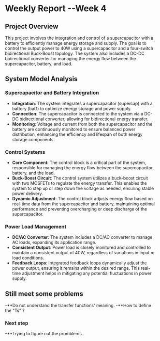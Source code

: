 # Weekly Report --Week 4

## Project Overview
This project involves the integration and control of a supercapacitor with a battery to efficiently manage energy storage and supply. The goal is to control the output power to 40W using a supercapacitor and a four-switch bidirectional Buck-Boost topology. The system also includes a DC-DC bidirectional converter for managing the energy flow between the supercapacitor, battery, and load.

## System Model Analysis

### Supercapacitor and Battery Integration
- **Integration**: The system integrates a supercapacitor (supercap) with a battery (bat1) to optimize energy storage and power supply.
- **Connection**: The supercapacitor is connected to the system via a DC-DC bidirectional converter, allowing for bidirectional energy transfer.
- **Monitoring**: Voltage and current from both the supercapacitor and the battery are continuously monitored to ensure balanced power distribution, enhancing the efficiency and lifespan of both energy storage components.

### Control Systems
- **Core Component**: The control block is a critical part of the system, responsible for managing the energy flow between the supercapacitor, battery, and the load.
- **Buck-Boost Circuit**: The control system utilizes a buck-boost circuit with two MOSFETs to regulate the energy transfer. This enables the system to step up or step down the voltage as needed, ensuring stable power delivery.
- **Dynamic Adjustment**: The control block adjusts energy flow based on real-time data from the supercapacitor and battery, maintaining optimal performance and preventing overcharging or deep discharge of the supercapacitor.

### Power Load Management
- **DC/AC Converter**: The system includes a DC/AC converter to manage AC loads, expanding its application range.
- **Consistent Output**: Power load is closely monitored and controlled to maintain a consistent output of 40W, regardless of variations in input or load conditions.
- **Feedback Loops**: Integrated feedback loops dynamically adjust the power output, ensuring it remains within the desired range. This real-time adjustment helps in mitigating any potential fluctuations in power supply.

## Still meet some problems
-**Do not understand the transfer functions' meaning.
-**How to define the "Ts" ?

### Next step
-**Trying to figure out the promblems.
